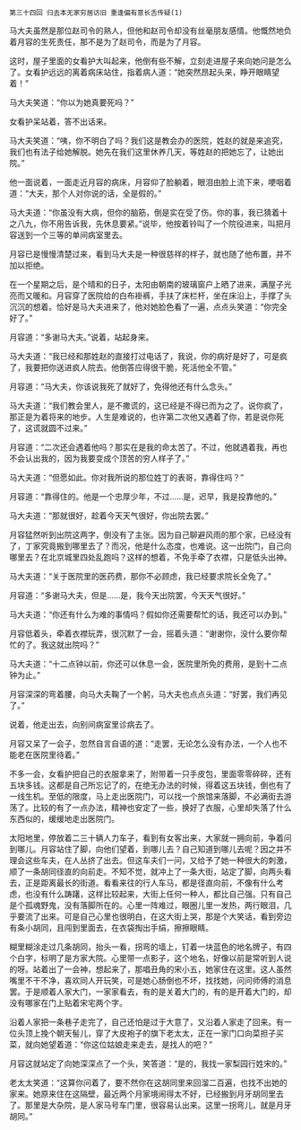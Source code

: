    第三十四回 归去本无家穷居访旧 重逢偏有意长舌传疑(1) 

   马大夫虽然是那位赵司令的熟人，但他和赵司令却没有丝毫朋友感情。他慨然地负着月容的生死责任，那不是为了赵司令，而是为了月容。

   这时，屋子里面的女看护大叫起来，他倒有些不解，立刻走进屋子来向她问是怎么了。女看护远远的离着病床站住，指着病人道：“她突然昂起头来，睁开眼睛望着！”

   马大夫笑道：“你以为她真要死吗？”

   女看护呆站着，答不出话来。

   马大夫笑道：“咦，你不明白了吗？我们这是教会办的医院，姓赵的就是来追究，我们也有法子给她解脱。她先在我们这里休养几天，等姓赵的把她忘了，让她出院。”

   他一面说着，一面走近月容的病床，月容仰了脸躺着，眼泪由脸上流下来，哽咽着道：“大夫，那个人对你说的话，全是假的。”

   马大夫道：“你虽没有大病，但你的脑筋，倒是实在受了伤。你的事，我已猜着十之八九，你不用告诉我，先休息要紧。”说毕，他按着铃叫了一个院役进来，叫把月容送到一个三等的单间病室里去。

   月容已是慢慢清楚过来，看到马大夫是一种很慈祥的样子，就也随了他布置，并不加以拒绝。

   在一个星期之后，是个晴和的日子，太阳由朝南的玻璃窗户上晒了进来，满屋子光亮而又暖和。月容穿了医院给的白布褂裤，手扶了床栏杆，坐在床沿上，手撑了头沉沉的想着。恰好是马大夫进来了，他对她脸色看了一遍，点点头笑道：“你完全好了。”

   月容道：“多谢马大夫。”说着，站起身来。

   马大夫道：“我已经和那姓赵的直接打过电话了，我说，你的病好是好了，可是疯了，我要把你送进疯人院去。他倒答应得很干脆，死活他全不管。”

   月容道：“马大夫，你该说我死了就好了，免得他还有什么念头。”

   马大夫道：“我们教会里人，是不撒谎的，这已经是不得已而为之了。说你疯了，那正是为着将来的地步。人生是难说的，也许第二次他又遇着了你，若是说你死了，这谎就圆不过来。”

   月容道：“二次还会遇着他吗？那实在是我的命太苦了。不过，他就遇着我，再也不会认出我的，因为我要变成个顶苦的穷人样子了。”

   马大夫道：“但愿如此。你对我所说的那位姓丁的表哥，靠得住吗？”

   月容道：“靠得住的。他是一个忠厚少年，不过……是，迟早，我是投靠他的。”

   马大夫道：“那就很好，趁着今天天气很好，你出院去罢。”

   月容猛然听到出院这两字，倒没有了主张。因为自己聊避风雨的那个家，已经没有了，丁家究竟搬到哪里去了？而况，他是什么态度，也难说。这一出院门，自己向哪里去？在北京城里四处乱跑吗？这样的想着，不免手牵了衣襟，只是低头出神。

   马大夫道：“关于医院里的医药费，那你不必顾虑，我已经要求院长全免了。”

   月容道：“多谢马大夫，但是……是，我今天出院罢，今天天气很好。”

   马大夫道：“你还有什么为难的事情吗？假如你还需要帮忙的话，我还可以办到。”

   月容低着头，牵着衣襟玩弄，很沉默了一会，摇着头道：“谢谢你，没什么要你帮忙的了。我这就出院吗？”

   马大夫道：“十二点钟以前，你还可以休息一会，医院里所免的费用，是到十二点钟为止。”

   月容深深的弯着腰，向马大夫鞠了一个躬，马大夫也点点头道：“好罢，我们再见了。”

   说着，他走出去，向别间病室里诊病去了。

   月容又呆了一会子，忽然自言自语的道：“走罢，无论怎么没有办法，一个人也不能老在医院里待着。”

   不多一会，女看护把自己的衣服拿来了，附带着一只手皮包，里面零零碎碎，还有五块多钱。这都是自己所忘记了的，在绝无办法的时候，得着这五块钱，倒也有了一线生机。至低的限度，马上走出医院门，可以找一个旅馆来落脚，不必满街去游荡了。比较的有了一点办法，精神也安定了一些，换好了衣服，心里却失落了什么东西似的，缓缓地走出医院门。

   太阳地里，停放着二三十辆人力车子，看到有女客出来，大家就一拥向前，争着问到哪儿。月容站住了脚，向他们望着，到哪儿去？自己知道到哪儿去呢？因之并不理会这些车夫，在人丛挤了出去。但这车夫们一问，又给予了她一种很大的刺激，顺了一条胡同径直的向前走。不知不觉，就冲上了一条大街，站定了脚，向两头看去，正是距离最长的街道。看看来往的行人车马，都是径直向前，不像有什么考虑，也没有什么踌躇，这样比较起来，大街上任何一种人，都比自己强。只有自己是个孤魂野鬼，没有落脚所在的。心里一阵难过，眼圈儿里一发热，两行眼泪，几乎要流了出来。可是自己心里也很明白，在这大街上哭，那是个大笑话，看到旁边有条小胡同，且闯到里面去，在衣袋掏出手绢，擦擦眼睛。

   糊里糊涂走过几条胡同，抬头一看，拐弯的墙上，钉着一块蓝色的地名牌子，有四个白字，标明了是方家大院。心里带一点影子，这个地名，好像以前是常听到人说的呀。站着出了一会神，想起来了，那唱丑角的宋小五，她家住在这里。这人虽然嘴里不干不净，喜欢同人开玩笑，可是她心肠倒也不坏，找找她，问问师傅的消息罢。于是顺着人家大门，一家家看去，有的是关着大门的，有的是开着大门的，却没有哪家在门上贴着宋宅两个字。

   沿着人家把一条巷子走完了，自己还怕是过于大意了，又沿着人家走了回来。有一位头顶上挽个朝天髻儿，穿了大皮袍子的旗下老太太，正在一家门口向菜担子买菜，就向她望着道：“你这位姑娘走来走去，是找人的吧？”

   月容这就站定了向她深深点了一个头，笑答道：“是的，我找一家梨园行姓宋的。”

   老太太笑道：“这算你问着了，要不然你在这胡同里来回溜二百遍，也找不出她的家来。她原来住在这隔壁，最近两个月家境闹得太不好，已经搬到月牙胡同里去了。那里是大杂院，是人家马号车门里，很容易认出来。这里一拐弯儿，就是月牙胡同。”

